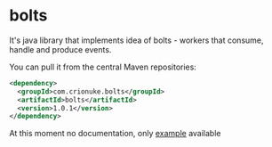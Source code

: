 bolts
====
It's java library that implements idea of bolts - workers that consume, handle and produce events.

You can pull it from the central Maven repositories:
```xml
<dependency>
  <groupId>com.crionuke.bolts</groupId>
  <artifactId>bolts</artifactId>
  <version>1.0.1</version>
</dependency>
```

At this moment no documentation, only [example](https://github.com/crionuke/bolts/tree/master/examples/udp-echo-server) available
